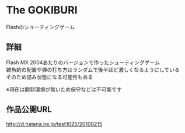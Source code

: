 # The GOKIBURI
Flashのシューティングゲーム

## 詳細
Flash MX 2004あたりのバージョンで作ったシューティングゲーム  
雑魚的の配置や弾の打ち方はランダムで後半ほど激しくなるようにしている  
そのため詰み状態になる可能性もある  

※現在は開発環境が無いため保守などは不可能です

## 作品公開URL
http://d.hatena.ne.jp/test1025/20100215
